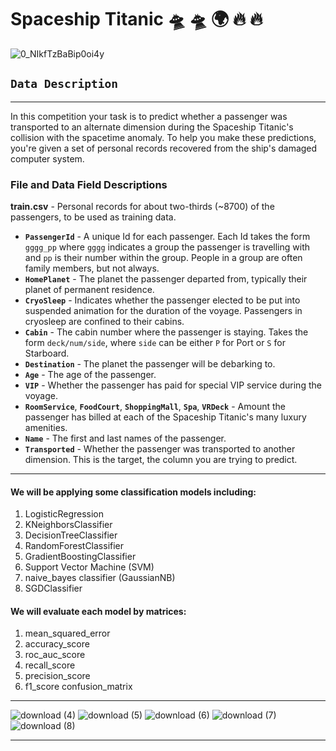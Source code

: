 # Spaceship Titanic 🛸 🛸 🌍 🔥 🔥

![0_NIkfTzBaBip0oi4y](https://user-images.githubusercontent.com/44786324/169670917-35262bd2-49bc-4fcf-ab04-667a296567f5.jpeg)

## `Data Description`
____
In this competition your task is to predict whether a passenger was transported to an alternate dimension during the Spaceship Titanic's collision with the spacetime anomaly. To help you make these predictions, you're given a set of personal records recovered from the ship's damaged computer system.

### File and Data Field Descriptions
**train.csv** - Personal records for about two-thirds (~8700) of the passengers, to be used as training data.

- **`PassengerId`** - A unique Id for each passenger. Each Id takes the form `gggg_pp` where `gggg` indicates a group the passenger is travelling with and `pp` is their number within the group. People in a group are often family members, but not always.
- **`HomePlanet`** - The planet the passenger departed from, typically their planet of permanent residence.
- **`CryoSleep`** - Indicates whether the passenger elected to be put into suspended animation for the duration of the voyage. Passengers in cryosleep are confined to their cabins.
- **`Cabin`** - The cabin number where the passenger is staying. Takes the form `deck/num/side`, where `side` can be either `P` for Port or `S` for Starboard.
- **`Destination`** - The planet the passenger will be debarking to.
- **`Age`** - The age of the passenger.
- **`VIP`** - Whether the passenger has paid for special VIP service during the voyage.
- **`RoomService`**, **`FoodCourt`**, **`ShoppingMall`**, **`Spa`**, **`VRDeck`** - Amount the passenger has billed at each of the Spaceship Titanic's many luxury amenities.
- **`Name`** - The first and last names of the passenger.
- **`Transported`** - Whether the passenger was transported to another dimension. This is the target, the column you are trying to predict.

_____

#### We will be applying some classification models including:

1. LogisticRegression
2. KNeighborsClassifier
3. DecisionTreeClassifier
4. RandomForestClassifier
5. GradientBoostingClassifier
6. Support Vector Machine (SVM)
7. naive_bayes classifier (GaussianNB)
8. SGDClassifier

#### We will evaluate each model by matrices:

1. mean_squared_error
2. accuracy_score
3. roc_auc_score
4. recall_score
5. precision_score
6. f1_score
confusion_matrix

_____

![download (4)](https://user-images.githubusercontent.com/44786324/175130912-01d690ad-1fc2-431b-b824-dc890f92e94f.png)
![download (5)](https://user-images.githubusercontent.com/44786324/175130943-f17e6e14-0c3c-40bc-8f4d-254982048ea9.png)
![download (6)](https://user-images.githubusercontent.com/44786324/175130992-9e446bf4-8a0b-4ff8-b2bb-f7f95a84d79c.png)
![download (7)](https://user-images.githubusercontent.com/44786324/175131011-a2848e0d-f716-4b2c-a1c5-d5e9ff416160.png)
![download (8)](https://user-images.githubusercontent.com/44786324/175131032-bc66fac3-01d5-4f6a-94b1-3436bb09209b.png)

_____
